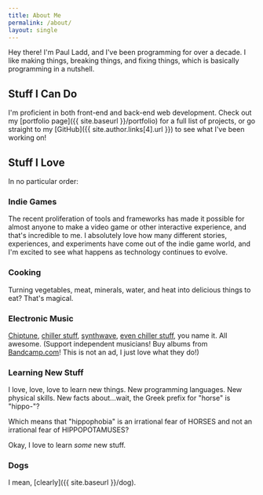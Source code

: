 ```yaml
---
title: About Me
permalink: /about/
layout: single
---
```


Hey there! I'm Paul Ladd, and I've been programming for over a decade. I like making things, breaking things, and fixing things, which is basically programming in a nutshell.

## Stuff I Can Do

I'm proficient in both front-end and back-end web development. Check out my [portfolio page]({{ site.baseurl }}/portfolio) for a full list of projects, or go straight to my [GitHub]({{ site.author.links[4].url }}) to see what I've been working on!

## Stuff I Love

In no particular order:

### Indie Games

The recent proliferation of tools and frameworks has made it possible for almost anyone to make a video game or other interactive experience, and that's incredible to me. I absolutely love how many different stories, experiences, and experiments have come out of the indie game world, and I'm excited to see what happens as technology continues to evolve.

### Cooking

Turning vegetables, meat, minerals, water, and heat into delicious things to eat? That's magical.

### Electronic Music

[Chiptune](https://chipzel.co.uk/), [chiller stuff](https://www.youtube.com/channel/UCYZ9rknEmE4R1J_HBJ2yBlQ), [synthwave](https://247retro.bandcamp.com/album/zero-hour), [even chiller stuff](https://lightfrequency.bandcamp.com/album/advanced-pe-ep), you name it. All awesome. (Support independent musicians! Buy albums from [Bandcamp.com](https://bandcamp.com/)! This is not an ad, I just love what they do!)

### Learning New Stuff

I love, love, love to learn new things. New programming languages. New physical skills. New facts about...wait, the Greek prefix for "horse" is "hippo-"? 

Which means that "hippophobia" is an irrational fear of HORSES and not an irrational fear of HIPPOPOTAMUSES?

Okay, I love to learn _some_ new stuff.

### Dogs

I mean, [clearly]({{ site.baseurl }}/dog).